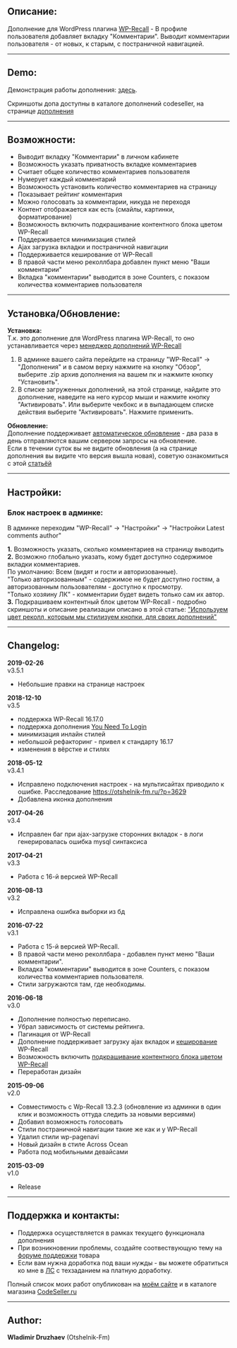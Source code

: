 ## Описание:  

Дополнение для WordPress плагина [WP-Recall](https://wordpress.org/plugins/wp-recall/) - В профиле пользователя добавляет вкладку "Комментарии". Выводит комментарии пользователя - от новых, к старым, с постраничной навигацией.  

------------------------------

## Demo:  

Демонстрация работы дополнения: [здесь](https://otshelnik-fm.ru/author/otshelnik-fm/?tab=latestcomments&utm_source=free-addons&utm_medium=addon-description&utm_campaign=latest-comments-author&utm_content=github.com&utm_term=latest-message).  

Скриншоты допа доступны в каталоге дополнений codeseller, на странице [дополнения](https://codeseller.ru/products/latest-comments-author-poslednie-kommentarii-polzovatelya/)  

------------------------------

## Возможности:  

- Выводит вкладку "Комментарии" в личном кабинете  
- Возможность указать приватность вкладке комментариев  
- Считает общее количество комментариев пользователя  
- Нумерует каждый комментарий  
- Возможность установить количество комментариев на страницу  
- Показывает рейтинг комментария  
- Можно голосовать за комментарии, никуда не переходя  
- Контент отображается как есть (смайлы, картинки, форматирование)  
- Возможность включить подкрашивание контентного блока цветом WP-Recall  
- Поддерживается минимизация стилей  
- Ajax загрузка вкладки и постраничной навигации  
- Поддерживается кеширование от WP-Recall  
- В правой части меню реколлбара добавлен пункт меню "Ваши комментарии"  
- Вкладка "комментарии" выводится в зоне Counters, с показом количества комментариев пользователя  

------------------------------

## Установка/Обновление:  

**Установка:**  
Т.к. это дополнение для WordPress плагина WP-Recall, то оно устанавливается через [менеджер дополнений WP-Recall](https://codeseller.ru/obshhie-svedeniya-o-dopolneniyax-wp-recall/)  

1. В админке вашего сайта перейдите на страницу "WP-Recall" -> "Дополнения" и в самом верху нажмите на кнопку "Обзор", выберите .zip архив дополнения на вашем пк и нажмите кнопку "Установить".  
2. В списке загруженных дополнений, на этой странице, найдите это дополнение, наведите на него курсор мыши и нажмите кнопку "Активировать". Или выберите чекбокс и в выпадающем списке действия выберите "Активировать". Нажмите применить.  


**Обновление:**  
Дополнение поддерживает [автоматическое обновление](https://codeseller.ru/avtomaticheskie-obnovleniya-dopolnenij-plagina-wp-recall/) - два раза в день отправляются вашим сервером запросы на обновление.  
Если в течении суток вы не видите обновления (а на странице дополнения вы видите что версия вышла новая), советую ознакомиться с этой [статьёй](https://codeseller.ru/post-group/rabota-wordpress-krona-cron-prinuditelnoe-vypolnenie-kron-zadach-dlya-wp-recall/) 

------------------------------

## Настройки:  
### Блок настроек в админке:  

В админке переходим "WP-Recall" -> "Настройки" -> "Настройки Latest comments author"  

**1.** Возможность указать, сколько комментариев на страницу выводить  
**2.** Возможно глобально указать, кому будет доступно содержимое вкладки комментариев.  
По умолчанию: Всем (видят и гости и авторизованные).  
"Только авторизованным" - содержимое не будет доступно гостям, а авторизованным пользователям - доступно к просмотру.  
"Только хозяину ЛК" - комментарии будет видеть только сам их автор.  
**3.** Подкрашиваем контентный блок цветом WP-Recall - подробно скриншоты и описание реализации описано в этой статье: ["Используем цвет реколл, которым мы стилизуем кнопки, для своих дополнений"](https://codeseller.ru/post-group/ispolzuem-cvet-rekoll-kotorym-my-stilizuem-knopki-dlya-svoix-dopolnenij/)  

------------------------------


## Changelog:  
**2019-02-26**  
v3.5.1  
* Небольшие правки на странице настроек  


**2018-12-10**  
v3.5  
* поддержка WP-Recall 16.17.0  
* поддержка дополнения <a href="https://codeseller.ru/products/you-need-to-login/">You Need To Login</a>  
* минимизация инлайн стилей  
* небольшой рефакторинг - привел к стандарту 16.17  
* изменения в вёрстке и стилях  


**2018-05-12**  
v3.4.1  
* Исправлено подключения настроек - на мультисайтах приводило к ошибке. Расследование https://otshelnik-fm.ru/?p=3629  
* Добавлена иконка дополнения  


**2017-04-26**   
v3.4  
* Исправлен баг при ajax-загрузке сторонних вкладок - в логи генерировалась ошибка mysql синтаксиса  


**2017-04-21**  
v3.3  
* Работа с 16-й версией WP-Recall  


**2016-08-13**  
v3.2  
* Исправлена ошибка выборки из бд  


**2016-07-22**  
v3.1  
* Работа с 15-й версией WP-Recall.  
* В правой части меню реколлбара - добавлен пункт меню "Ваши комментарии".  
* Вкладка "комментарии" выводится в зоне Counters, с показом количества комментариев пользователя.  
* Стили загружаются там, где необходимы.  


**2016-06-18**  
v3.0  
* Дополнение полностью переписано.  
* Убрал зависимость от системы рейтинга.  
* Пагинация от WP-Recall  
* Дополнение поддерживает загрузку ajax вкладок и <a title="Читайте ниже по ссылке про кеширование" href="https://codeseller.ru/post-group/wp-recall-14-0-nastraivaem-svoj-cvet-keshiruem-i-obnovlyaemsya-s-drugogo-domena/" target="_blank">кеширование</a> WP-Recall  
* Возможность включить <a href="https://codeseller.ru/post-group/ispolzuem-cvet-rekoll-kotorym-my-stilizuem-knopki-dlya-svoix-dopolnenij/" target="_blank">подкрашивание контентного блока цветом WP-Recall</a>  
* Переработан дизайн  


**2015-09-06**  
v2.0  
* Совместимость с Wp-Recall 13.2.3 (обновление из админки в один клик и возможность оттуда следить за новыми версиями)  
* Добавил возможность голосовать  
* Стили постраничной навигации такие же как и у WP-Recall  
* Удалил стили wp-pagenavi  
* Новый дизайн в стиле Across Ocean  
* Работа под мобильными девайсами  


**2015-03-09**  
v1.0  
* Release  

------------------------------

## Поддержка и контакты:  

* Поддержка осуществляется в рамках текущего функционала дополнения  
* При возникновении проблемы, создайте соотвествующую тему на [форуме поддержки](https://codeseller.ru/forum/product-8977/) товара  
* Если вам нужна доработка под ваши нужды - вы можете обратиться ко мне в [ЛС](https://codeseller.ru/author/otshelnik-fm/?tab=chat) с техзаданием на платную доработку.  

Полный список моих работ опубликован на [моём сайте](https://otshelnik-fm.ru/all-my-addons-for-wp-recall/?utm_source=free-addons&utm_medium=addon-description&utm_campaign=latest-comments-author&utm_content=github.com&utm_term=all-my-addons) и в каталоге магазина [CodeSeller.ru](https://codeseller.ru/author/otshelnik-fm/?tab=publics&subtab=type-products)  

------------------------------

## Author:  

**Wladimir Druzhaev** (Otshelnik-Fm)  
